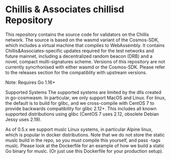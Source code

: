 # Chillis & Associates chillisd Repository
This repository contains the source code for validators on the Chillis network. The source is based on the wasmd variant of the Cosmos-SDK, which includes a virtual machine that compiles to WebAssembly. It contains Chillis&Associates-specific updates required for the test networks and future mainnet, including a decentralized random beacon (DRB) and a novel, compact multi-signatures scheme. Versions of this repository are not currently syncrhonised with either wasmd or the Cosmos-SDK. Please refer to the releases section for the compatiblity with upstream versions.

Note: Requires Go 1.16+

Supported Systems
The supported systems are limited by the dlls created in go-cosmwasm. In particular, we only support MacOS and Linux. For linux, the default is to build for glibc, and we cross-compile with CentOS 7 to provide backwards compatibility for glibc 2.12+. This includes all known supported distributions using glibc (CentOS 7 uses 2.12, obsolete Debian Jessy uses 2.19).

As of 0.5.x we support muslc Linux systems, in particular Alpine linux, which is popular in docker distributions. Note that we do not store the static muslc build in the repo, so you must compile this yourself, and pass -tags muslc. Please look at the Dockerfile for an example of how we build a static Go binary for muslc. (Or just use this Dockerfile for your production setup).
